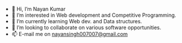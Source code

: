 - 👋 Hi, I’m Nayan Kumar
- 👀 I’m interested in Web development and Competitive Programming.
- 🌱 I’m currently learning Web dev. and Data structures.
- 💞️ I’m looking to collaborate on various software opportunities.
- 📫 E-mail me on nayansingh007007@gmail.com

<!---
nayan007-ece/nayan007-ece is a ✨ special ✨ repository because its `README.md` (this file) appears on your GitHub profile.
You can click the Preview link to take a look at your changes.
--->

